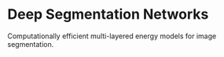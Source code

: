 # Deep Segmentation Networks

Computationally efficient multi-layered energy models for image segmentation. 

